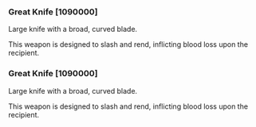 ### Great Knife [1090000]

Large knife with a broad, curved blade.

This weapon is designed to slash and rend, inflicting blood loss upon the recipient.### Great Knife [1090000]

Large knife with a broad, curved blade.

This weapon is designed to slash and rend, inflicting blood loss upon the recipient.